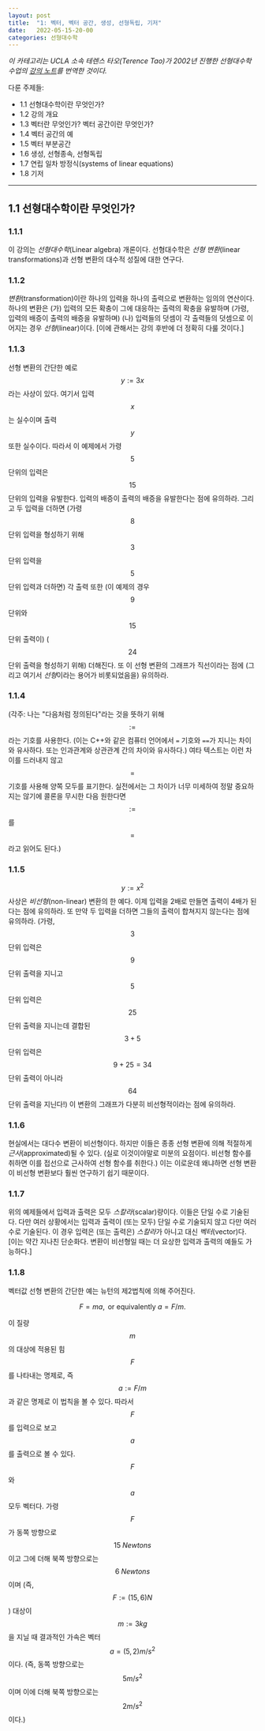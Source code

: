 ```yaml
---
layout: post
title:  "1: 벡터, 벡터 공간, 생성, 선형독립, 기저"
date:   2022-05-15-20-00
categories: 선형대수학
---
```

*이 카테고리는 UCLA 소속 테렌스 타오(Terence Tao)가 2002년 진행한 선형대수학 수업의 [강의 노트](https://www.math.ucla.edu/~tao/resource/general/115a.3.02f/)를 번역한 것이다.*

다룬 주제들:

- 1.1 선형대수학이란 무엇인가?
- 1.2 강의 개요
- 1.3 벡터란 무엇인가? 벡터 공간이란 무엇인가?
- 1.4 벡터 공간의 예
- 1.5 벡터 부분공간
- 1.6 생성, 선형종속, 선형독립
- 1.7 연립 일차 방정식(systems of linear equations)
- 1.8 기저

---

## 1.1 선형대수학이란 무엇인가?

### 1.1.1

이 강의는 *선형대수학*(Linear algebra) 개론이다. 선형대수학은 *선형 변환*(linear transformations)과 선형 변환의 대수적 성질에 대한 연구다.

### 1.1.2

*변환*(transformation)이란 하나의 입력을 하나의 출력으로 변환하는 임의의 연산이다. 하나의 변환은 (가) 입력의 모든 확충이 그에 대응하는 출력의 확충을 유발하며 (가령, 입력의 배증이 출력의 배증을 유발하며) (나) 입력들의 덧셈이 각 출력들의 덧셈으로 이어지는 경우 *선형*(linear)이다. \[이에 관해서는 강의 후반에 더 정확히 다룰 것이다.\]

### 1.1.3

선형 변환의 간단한 예로 $$y:=3x$$라는 사상이 있다. 여기서 입력 $$x$$는 실수이며 출력 $$y$$ 또한 실수이다. 따라서 이 예제에서 가령 $$5$$ 단위의 입력은 $$15$$ 단위의 입력을 유발한다. 입력의 배증이 출력의 배증을 유발한다는 점에 유의하라. 그리고 두 입력을 더하면 (가령 $$8$$ 단위 입력을 형성하기 위해 $$3$$ 단위 입력을 $$5$$ 단위 입력과 더하면) 각 출력 또한 (이 예제의 경우 $$9$$ 단위와 $$15$$ 단위 출력이) ($$24$$ 단위 출력을 형성하기 위해) 더해진다. 또 이 선형 변환의 그래프가 직선이라는 점에 (그리고 여기서 *선형*이라는 용어가 비롯되었음을) 유의하라.

### 1.1.4

(각주: 나는 "다음처럼 정의된다"라는 것을 뜻하기 위해 $$:=$$라는 기호를 사용한다. (이는 C++와 같은 컴퓨터 언어에서 `=` 기호와 `==`가 지니는 차이와 유사하다. 또는 인과관계와 상관관계 간의 차이와 유사하다.) 여타 텍스트는 이런 차이를 드러내지 않고 $$=$$ 기호를 사용해 양쪽 모두를 표기한다. 실전에서는 그 차이가 너무 미세하여 정말 중요하지는 않기에 콜론을 무시한 다음 원한다면 $$:=$$를 $$=$$라고 읽어도 된다.)

### 1.1.5

$$y:=x^2$$ 사상은 *비선형*(non-linear) 변환의 한 예다. 이제 입력을 2배로 만들면 출력이 4배가 된다는 점에 유의하라. 또 만약 두 입력을 더하면 그들의 출력이 합쳐지지 않는다는 점에 유의하라. (가령, $$3$$ 단위 입력은 $$9$$ 단위 출력을 지니고 $$5$$ 단위 입력은 $$25$$ 단위 출력을 지니는데 결합된 $$3+5$$ 단위 입력은 $$9+25=34$$ 단위 출력이 아니라 $$64$$ 단위 출력을 지닌다!) 이 변환의 그래프가 다분히 비선형적이라는 점에 유의하라.

### 1.1.6

현실에서는 대다수 변환이 비선형이다. 하지만 이들은 종종 선형 변환에 의해 적절하게 *근사*(approximated)될 수 있다. (실로 이것이야말로 미분의 요점이다. 비선형 함수를 취하면 이를 접선으로 근사하여 선형 함수를 취한다.) 이는 이로운데 왜냐하면 선형 변환이 비선형 변환보다 훨씬 연구하기 쉽기 때문이다.

### 1.1.7

위의 예제들에서 입력과 출력은 모두 *스칼라*(scalar)량이다. 이들은 단일 수로 기술된다. 다만 여러 상황에서는 입력과 출력이 (또는 모두) 단일 수로 기술되지 않고 다만 여러 수로 기술된다. 이 경우 입력은 (또는 출력은) *스칼라*가 아니고 대신 *벡터*(vector)다. \[이는 약간 지나친 단순화다. 변환이 비선형일 때는 더 요상한 입력과 출력의 예들도 가능하다.\]

### 1.1.8

벡터값 선형 변환의 간단한 예는 뉴턴의 제2법칙에 의해 주어진다.

$$
F=ma,\textrm{ or equivalently }a=F/m.
$$

이 질량 $$m$$의 대상에 적용된 힘 $$F$$를 나타내는 명제로, 즉 $$a:=F/m$$과 같은 명제로 이 법칙을 볼 수 있다. 따라서 $$F$$를 입력으로 보고 $$a$$를 출력으로 볼 수 있다. $$F$$와 $$a$$ 모두 벡터다. 가령 $$F$$가 동쪽 방향으로 $$15\;Newtons$$이고 그에 더해 북쪽 방향으로는 $$6\; Newtons$$이며 (즉, $$F:=(15,6)N$$) 대상이 $$m:=3kg$$을 지닐 때 결과적인 가속은 벡터 $$a=(5,2)m/s^2$$이다. (즉, 동쪽 방향으로는 $$5m/s^2$$이며 이에 더해 북쪽 방향으로는 $$2m/s^2$$이다.)